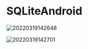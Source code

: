 # SQLiteAndroid

![20220319142648](https://user-images.githubusercontent.com/42431637/159114774-67e65cfa-2f0f-4610-944a-9c60c56b745e.jpg)

![20220319142701](https://user-images.githubusercontent.com/42431637/159114788-14979385-c623-4368-8094-a2eed8597c3d.jpg)

